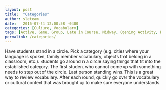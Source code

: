 ```yaml
---
layout: post
title:  "Categories"
author: sleteam
date:   2015-07-24 12:00:58 -0400
categories: [Culture, Vocabulary]
tags: [Active, Game, Group, Late in Course, Midway, Opening Activity, Review]
permalink: /categories/
---
```

Have students stand in a circle. Pick a category (e.g. cities where your language is spoken, family member vocabulary, objects that belong in a classroom, etc.). Students go around in a circle saying things that fit into the established category. The first student who cannot come up with something needs to step out of the circle. Last person standing wins. This is a great way to review vocabulary. After each round, quickly go over the vocabulary or cultural content that was brought up to make sure everyone understands.